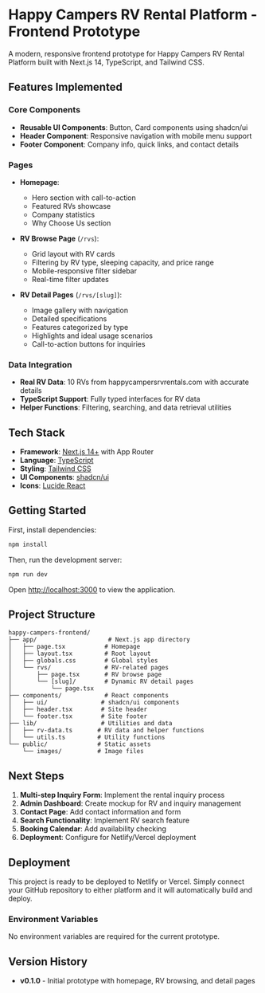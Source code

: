 # Happy Campers RV Rental Platform - Frontend Prototype

A modern, responsive frontend prototype for Happy Campers RV Rental Platform built with Next.js 14, TypeScript, and Tailwind CSS.

## Features Implemented

### Core Components
- **Reusable UI Components**: Button, Card components using shadcn/ui
- **Header Component**: Responsive navigation with mobile menu support
- **Footer Component**: Company info, quick links, and contact details

### Pages
- **Homepage**: 
  - Hero section with call-to-action
  - Featured RVs showcase
  - Company statistics
  - Why Choose Us section
  
- **RV Browse Page** (`/rvs`):
  - Grid layout with RV cards
  - Filtering by RV type, sleeping capacity, and price range
  - Mobile-responsive filter sidebar
  - Real-time filter updates
  
- **RV Detail Pages** (`/rvs/[slug]`):
  - Image gallery with navigation
  - Detailed specifications
  - Features categorized by type
  - Highlights and ideal usage scenarios
  - Call-to-action buttons for inquiries

### Data Integration
- **Real RV Data**: 10 RVs from happycampersrvrentals.com with accurate details
- **TypeScript Support**: Fully typed interfaces for RV data
- **Helper Functions**: Filtering, searching, and data retrieval utilities

## Tech Stack

- **Framework**: [Next.js 14+](https://nextjs.org/) with App Router
- **Language**: [TypeScript](https://www.typescriptlang.org/)
- **Styling**: [Tailwind CSS](https://tailwindcss.com/)
- **UI Components**: [shadcn/ui](https://ui.shadcn.com/)
- **Icons**: [Lucide React](https://lucide.dev/)

## Getting Started

First, install dependencies:

```bash
npm install
```

Then, run the development server:

```bash
npm run dev
```

Open [http://localhost:3000](http://localhost:3000) to view the application.

## Project Structure

```
happy-campers-frontend/
├── app/                    # Next.js app directory
│   ├── page.tsx           # Homepage
│   ├── layout.tsx         # Root layout
│   ├── globals.css        # Global styles
│   └── rvs/               # RV-related pages
│       ├── page.tsx       # RV browse page
│       └── [slug]/        # Dynamic RV detail pages
│           └── page.tsx
├── components/            # React components
│   ├── ui/               # shadcn/ui components
│   ├── header.tsx        # Site header
│   └── footer.tsx        # Site footer
├── lib/                  # Utilities and data
│   ├── rv-data.ts       # RV data and helper functions
│   └── utils.ts         # Utility functions
└── public/              # Static assets
    └── images/          # Image files
```

## Next Steps

1. **Multi-step Inquiry Form**: Implement the rental inquiry process
2. **Admin Dashboard**: Create mockup for RV and inquiry management
3. **Contact Page**: Add contact information and form
4. **Search Functionality**: Implement RV search feature
5. **Booking Calendar**: Add availability checking
6. **Deployment**: Configure for Netlify/Vercel deployment

## Deployment

This project is ready to be deployed to Netlify or Vercel. Simply connect your GitHub repository to either platform and it will automatically build and deploy.

### Environment Variables

No environment variables are required for the current prototype.

## Version History

- **v0.1.0** - Initial prototype with homepage, RV browsing, and detail pages
